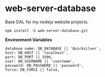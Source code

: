 # web-server-database
Base DAL for my nodejs website projects.

`npm install -S web-server-database.git`

**Environment Variables**

    database name: DB_DATABASE || 'Quicksilver',
    host: DB_HOST || 'localhost',
    port: DB_PORT || 3306,
    user: DB_USERNAME || 'username',
    password: DB_PASSWORD || 'password',
    force: DB_FORCE || false,